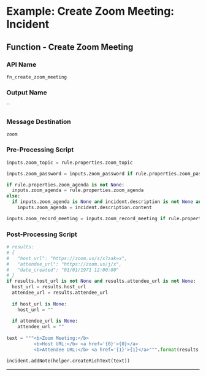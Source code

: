 <!--
    DO NOT MANUALLY EDIT THIS FILE
    THIS FILE IS AUTOMATICALLY GENERATED WITH resilient-sdk codegen
-->

# Example: Create Zoom Meeting: Incident

## Function - Create Zoom Meeting

### API Name
`fn_create_zoom_meeting`

### Output Name
``

### Message Destination
`zoom`

### Pre-Processing Script
```python
inputs.zoom_topic = rule.properties.zoom_topic

inputs.zoom_password = inputs.zoom_password if rule.properties.zoom_password is None else rule.properties.zoom_password

if rule.properties.zoom_agenda is not None:
  inputs.zoom_agenda = rule.properties.zoom_agenda
else:
  if inputs.zoom_agenda is None and incident.description is not None and incident.description.content is not None:
    inputs.zoom_agenda = incident.description.content

inputs.zoom_record_meeting = inputs.zoom_record_meeting if rule.properties.zoom_record_meeting is None else rule.properties.zoom_record_meeting


```

### Post-Processing Script
```python
# results:
# {
#   "host_url": "https://zoom.us/s/x?zak=x", 
#   "attendee_url": "https://zoom.us/j/x", 
#   "date_created": "01/01/1971 12:00:00"
# }
if results.host_url is not None and results.attendee_url is not None:
  host_url = results.host_url
  attendee_url = results.attendee_url
  
  if host_url is None:
    host_url = ""
  
  if attendee_url is None:
    attendee_url = ""
  
text = """<b>Zoom Meeting:</b>
          <b>Host URL:</b> <a href='{0}'>{0}</a>
          <b>Attendee URL:</b> <a href='{1}'>{1}</a>""".format(results.host_url, results.attendee_url)

incident.addNote(helper.createRichText(text))
```

---

